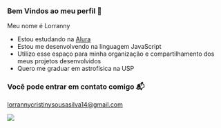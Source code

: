 ### Bem Vindos ao meu perfil 💛

Meu nome é Lorranny

- Estou estudando na [Alura](https://www.alura.com.br)
- Estou me desenvolvendo na linguagem JavaScript
- Utilizo esse espaço para minha organização e compartilhamento dos meus projetos desenvolvidos
- Quero me graduar em astrofísica na USP

### Você pode entrar em contato comigo 📬

lorrannycristinysousasilva14@gmail.com

![](https://media.tenor.com/JomUZleyol0AAAAM/nebulae-astronomy.gif)
